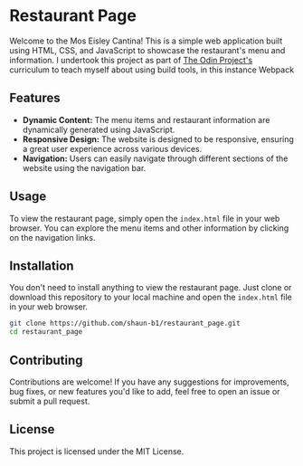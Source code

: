 # Restaurant Page

Welcome to the Mos Eisley Cantina! This is a simple web application built using HTML, CSS, and JavaScript to showcase the restaurant's menu and information. I undertook this project as part of [The Odin Project's](https://www.theodinproject.com/) curriculum to teach myself about using build tools, in this instance Webpack

## Features

- **Dynamic Content:** The menu items and restaurant information are dynamically generated using JavaScript.
- **Responsive Design:** The website is designed to be responsive, ensuring a great user experience across various devices.
- **Navigation:** Users can easily navigate through different sections of the website using the navigation bar.

## Usage

To view the restaurant page, simply open the `index.html` file in your web browser. You can explore the menu items and other information by clicking on the navigation links.

## Installation

You don't need to install anything to view the restaurant page. Just clone or download this repository to your local machine and open the `index.html` file in your web browser.

```bash
git clone https://github.com/shaun-b1/restaurant_page.git
cd restaurant_page
```

## Contributing
Contributions are welcome! If you have any suggestions for improvements, bug fixes, or new features you'd like to add, feel free to open an issue or submit a pull request.

## License
This project is licensed under the MIT License.

